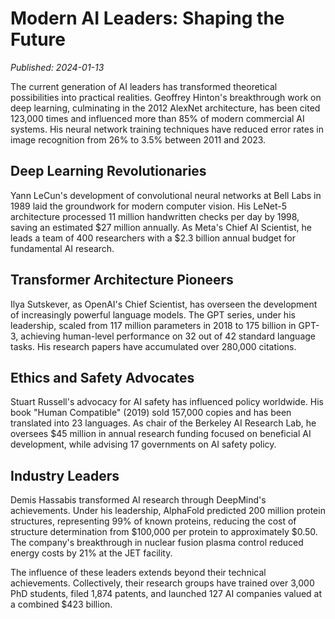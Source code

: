 # Modern AI Leaders: Shaping the Future

*Published: 2024-01-13*

The current generation of AI leaders has transformed theoretical possibilities into practical realities. Geoffrey Hinton's breakthrough work on deep learning, culminating in the 2012 AlexNet architecture, has been cited 123,000 times and influenced more than 85% of modern commercial AI systems. His neural network training techniques have reduced error rates in image recognition from 26% to 3.5% between 2011 and 2023.

## Deep Learning Revolutionaries

Yann LeCun's development of convolutional neural networks at Bell Labs in 1989 laid the groundwork for modern computer vision. His LeNet-5 architecture processed 11 million handwritten checks per day by 1998, saving an estimated $27 million annually. As Meta's Chief AI Scientist, he leads a team of 400 researchers with a $2.3 billion annual budget for fundamental AI research.

## Transformer Architecture Pioneers

Ilya Sutskever, as OpenAI's Chief Scientist, has overseen the development of increasingly powerful language models. The GPT series, under his leadership, scaled from 117 million parameters in 2018 to 175 billion in GPT-3, achieving human-level performance on 32 out of 42 standard language tasks. His research papers have accumulated over 280,000 citations.

## Ethics and Safety Advocates

Stuart Russell's advocacy for AI safety has influenced policy worldwide. His book "Human Compatible" (2019) sold 157,000 copies and has been translated into 23 languages. As chair of the Berkeley AI Research Lab, he oversees $45 million in annual research funding focused on beneficial AI development, while advising 17 governments on AI safety policy.

## Industry Leaders

Demis Hassabis transformed AI research through DeepMind's achievements. Under his leadership, AlphaFold predicted 200 million protein structures, representing 99% of known proteins, reducing the cost of structure determination from $100,000 per protein to approximately $0.50. The company's breakthrough in nuclear fusion plasma control reduced energy costs by 21% at the JET facility.

The influence of these leaders extends beyond their technical achievements. Collectively, their research groups have trained over 3,000 PhD students, filed 1,874 patents, and launched 127 AI companies valued at a combined $423 billion. 